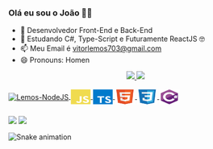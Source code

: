 ### Olá eu sou o João 👋😎

- 🔭 Desenvolvedor Front-End e Back-End
- 🌱 Estudando C#, Type-Script e Futuramente ReactJS 🤓
- 📫 Meu Email é vitorlemos703@gmail.com
- 😄 Pronouns: Homen

<div align="center">
  <a href="https://github.com/Lemos0250">
  <img height="180em" src="https://github-readme-stats.vercel.app/api?username=Lemos0250&show_icons=true&theme=chartreuse-dark&include_all_commits=true&count_private=true"/>
  <img height="180em" src="https://github-readme-stats.vercel.app/api/top-langs/?username=Lemos0250&layout=compact&langs_count=7&theme=chartreuse-dark"/>
</div>
  
 <div style="display: inline_block"><br>
  <img align="center" alt="Lemos-NodeJS" height="30" width="40" src="https://cdn.jsdelivr.net/gh/devicons/devicon/icons/nodejs/nodejs-plain.svg"> 
  <img align="center" alt="Lemos-Js" height="30" width="40" src="https://raw.githubusercontent.com/devicons/devicon/master/icons/javascript/javascript-plain.svg">
  <img align="center" alt="Lemos-Ts" height="30" width="40" src="https://raw.githubusercontent.com/devicons/devicon/master/icons/typescript/typescript-plain.svg">
  <img align="center" alt="Lemos-HTML" height="30" width="40" src="https://raw.githubusercontent.com/devicons/devicon/master/icons/html5/html5-original.svg">
  <img align="center" alt="Lemos-CSS" height="30" width="40" src="https://raw.githubusercontent.com/devicons/devicon/master/icons/css3/css3-original.svg">
  <img align="center" alt="Lemos-Csharp" height="30" width="40" src="https://raw.githubusercontent.com/devicons/devicon/master/icons/csharp/csharp-original.svg">
</div>
  
###
  
  <div> 
  <a href = "mailto:vitorlemos703@gmail.com"><img src="https://img.shields.io/badge/-Gmail-%23333?style=for-the-badge&logo=gmail&logoColor=white" target="_blank"></a>
  <a href="" target="_blank"><img src="https://img.shields.io/badge/-LinkedIn-%230077B5?style=for-the-badge&logo=linkedin&logoColor=white" target="_blank"></a> 
 
  ![Snake animation](https://github.com/Lemos0250/Lemos0250/blob/output/github-contribution-grid-snake.svg)
 
</div>
